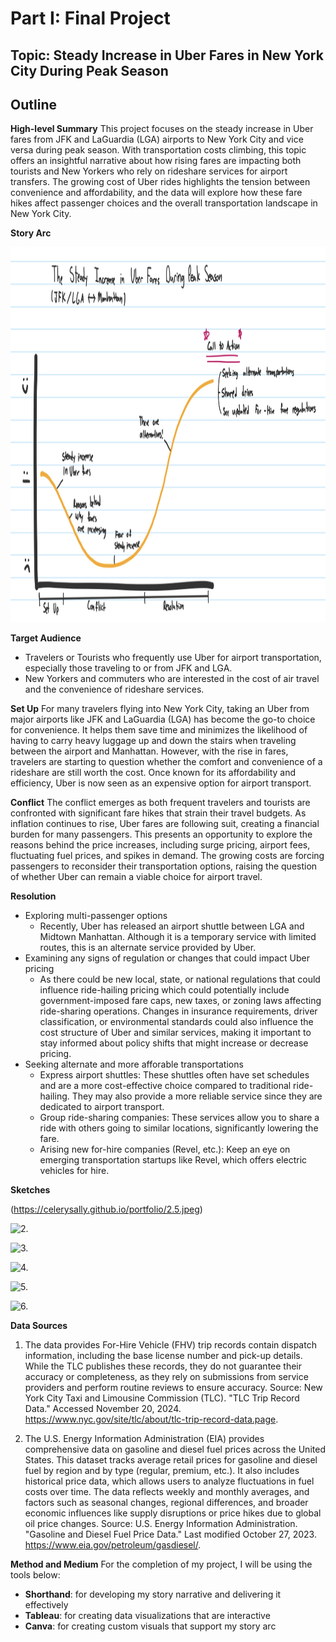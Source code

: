 # Part I: Final Project

## Topic: Steady Increase in Uber Fares in New York City During Peak Season
## Outline 

**High-level Summary**
This project focuses on the steady increase in Uber fares from JFK and LaGuardia (LGA) airports to New York City and vice versa during peak season. With transportation costs climbing, this topic offers an insightful narrative about how rising fares are impacting both tourists and New Yorkers who rely on rideshare services for airport transfers. The growing cost of Uber rides highlights the tension between convenience and affordability, and the data will explore how these fare hikes affect passenger choices and the overall transportation landscape in New York City.


**Story Arc**
<p align="center">
<img src="story.jpeg" height=600>
</p> 

**Target Audience**
- Travelers or Tourists who frequently use Uber for airport transportation, especially those traveling to or from JFK and LGA.
- New Yorkers and commuters who are interested in the cost of air travel and the convenience of rideshare services.

**Set Up**
For many travelers flying into New York City, taking an Uber from major airports like JFK and LaGuardia (LGA) has become the go-to choice for convenience. It helps them save time and minimizes the likelihood of having to carry heavy luggage up and down the stairs when traveling between the airport and Manhattan. However, with the rise in fares, travelers are starting to question whether the comfort and convenience of a rideshare are still worth the cost. Once known for its affordability and efficiency, Uber is now seen as an expensive option for airport transport.

**Conflict**
The conflict emerges as both frequent travelers and tourists are confronted with significant fare hikes that strain their travel budgets. As inflation continues to rise, Uber fares are following suit, creating a financial burden for many passengers. This presents an opportunity to explore the reasons behind the price increases, including surge pricing, airport fees, fluctuating fuel prices, and spikes in demand. The growing costs are forcing passengers to reconsider their transportation options, raising the question of whether Uber can remain a viable choice for airport travel.

**Resolution**
- Exploring multi-passenger options
  - Recently, Uber has released an airport shuttle between LGA and Midtown Manhattan. Although it is a temporary service with limited routes, this is an alternate service provided by Uber.
- Examining any signs of regulation or changes that could impact Uber pricing
  - As there could be new local, state, or national regulations that could influence ride-hailing pricing which could potentially include government-imposed fare caps, new taxes, or zoning laws affecting ride-sharing operations. Changes in insurance requirements, driver classification, or environmental standards could also influence the cost structure of Uber and similar services, making it important to stay informed about policy shifts that might increase or decrease pricing.
- Seeking alternate and more afforable transportations
  - Express airport shuttles: These shuttles often have set schedules and are a more cost-effective choice compared to traditional ride-hailing. They may also provide a more reliable service since they are dedicated to airport transport.
  - Group ride-sharing companies: These services allow you to share a ride with others going to similar locations, significantly lowering the fare.
  - Arising new for-hire companies (Revel, etc.): Keep an eye on emerging transportation startups like Revel, which offers electric vehicles for hire.

**Sketches**


(https://celerysally.github.io/portfolio/2.5.jpeg)

![2.](https://celerysally.github.io/portfolio/jfk.jpeg)

![3.](https://celerysally.github.io/portfolio/lga.jpeg)

![4.](https://celerysally.github.io/portfolio/car.jpeg)

![5.](https://celerysally.github.io/portfolio/gas.jpeg)

![6.](https://celerysally.github.io/portfolio/compare.jpeg)


**Data Sources**
1. The data provides For-Hire Vehicle (FHV) trip records contain dispatch information, including the base license number and pick-up details. While the TLC publishes these records, they do not guarantee their accuracy or completeness, as they rely on submissions from service providers and perform routine reviews to ensure accuracy.
Source: New York City Taxi and Limousine Commission (TLC). "TLC Trip Record Data." Accessed November 20, 2024. https://www.nyc.gov/site/tlc/about/tlc-trip-record-data.page.

2. The U.S. Energy Information Administration (EIA) provides comprehensive data on gasoline and diesel fuel prices across the United States. This dataset tracks average retail prices for gasoline and diesel fuel by region and by type (regular, premium, etc.). It also includes historical price data, which allows users to analyze fluctuations in fuel costs over time. The data reflects weekly and monthly averages, and factors such as seasonal changes, regional differences, and broader economic influences like supply disruptions or price hikes due to global oil price changes.
Source: U.S. Energy Information Administration. "Gasoline and Diesel Fuel Price Data." Last modified October 27, 2023. https://www.eia.gov/petroleum/gasdiesel/.


**Method and Medium**
For the completion of my project, I will be using the tools below:
- **Shorthand**: for developing my story narrative and delivering it effectively
- **Tableau**: for creating data visualizations that are interactive
- **Canva**: for creating custom visuals that support my story arc


